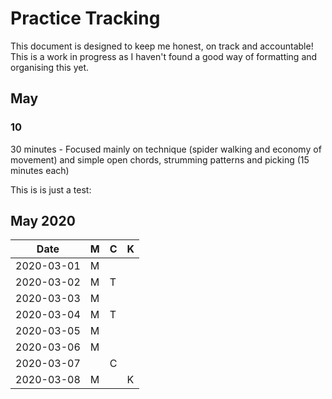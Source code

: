 # Practice Tracking

This document is designed to keep me honest, on track and accountable! This is a work in progress as I haven't found a good way of formatting and organising this yet.

## May 
### 10
30 minutes - Focused mainly on technique (spider walking and economy of movement) and simple open chords, strumming patterns and picking (15 minutes each)


This is is just a test:

## May 2020

| Date       | M | C | K |
|------------|---|---|---|
| 2020-03-01 | M |   |   |
| 2020-03-02 | M | T |   |
| 2020-03-03 | M |   |   |
| 2020-03-04 | M | T |   |
| 2020-03-05 | M |   |   |
| 2020-03-06 | M |   |   |
| 2020-03-07 |   | C |   |
| 2020-03-08 | M |   | K |